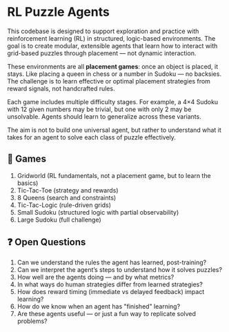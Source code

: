 # RL Puzzle Agents

This codebase is designed to support exploration and practice with reinforcement learning (RL) in structured, logic-based environments. The goal is to create modular, extensible agents that learn how to interact with grid-based puzzles through placement — not dynamic interaction.

These environments are all **placement games**: once an object is placed, it stays. Like placing a queen in chess or a number in Sudoku — no backsies. The challenge is to learn effective or optimal placement strategies from reward signals, not handcrafted rules.

Each game includes multiple difficulty stages. For example, a 4×4 Sudoku with 12 given numbers may be trivial, but one with only 2 may be unsolvable. Agents should learn to generalize across these variants.

The aim is not to build one universal agent, but rather to understand what it takes for an agent to solve each class of puzzle effectively.

## 🧩 Games

1. Gridworld (RL fundamentals, not a placement game, but to learn the basics)
2. Tic-Tac-Toe (strategy and rewards)
3. 8 Queens (search and constraints)
4. Tic-Tac-Logic (rule-driven grids)
5. Small Sudoku (structured logic with partial observability)
6. Large Sudoku (full challenge)

## ❓ Open Questions

1. Can we understand the rules the agent has learned, post-training?
2. Can we interpret the agent’s steps to understand how it solves puzzles?
3. How well are the agents doing — and by what metrics?
4. In what ways do human strategies differ from learned strategies?
5. How does reward timing (immediate vs delayed feedback) impact learning?
6. How do we know when an agent has "finished" learning?
7. Are these agents useful — or just a fun way to replicate solved problems?

